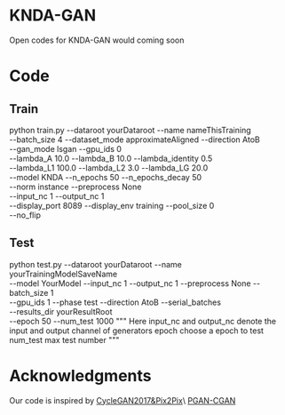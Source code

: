 # KNDA-GAN
Open codes for KNDA-GAN would coming soon
# Code
## Train
python train.py --dataroot yourDataroot --name nameThisTraining \
--batch_size 4 --dataset_mode approximateAligned --direction AtoB \
--gan_mode lsgan --gpu_ids 0 \
  --lambda_A 10.0 --lambda_B 10.0 --lambda_identity 0.5\
  --lambda_L1 100.0 --lambda_L2 3.0 --lambda_LG 20.0 \
   --model KNDA --n_epochs 50 --n_epochs_decay 50\
    --norm instance --preprocess None \
    --input_nc 1 --output_nc 1 \
    --display_port 8089  --display_env training --pool_size 0 \
    --no_flip

## Test
python test.py --dataroot yourDataroot --name yourTrainingModelSaveName \
--model YourModel  --input_nc 1 --output_nc 1 --preprocess None --batch_size 1 \
--gpu_ids 1 --phase test --direction AtoB --serial_batches \
--results_dir yourResultRoot \
--epoch 50 --num_test 1000
"""
Here input_nc and output_nc denote the input and output channel of generators
epoch choose a epoch to test
num_test max test number
"""
# Acknowledgments
Our code is inspired by [CycleGAN2017&Pix2Pix](https://github.com/junyanz/pytorch-CycleGAN-and-pix2pix)\\
[PGAN-CGAN](https://github.com/icon-lab/pGAN-cGAN)
